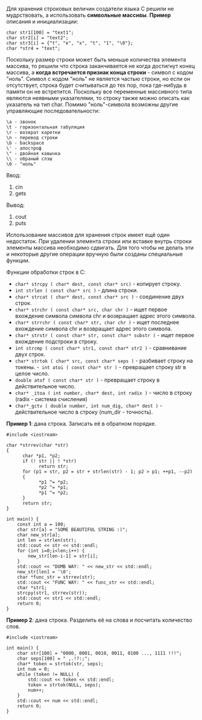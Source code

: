Для хранения строковых величин создатели языка C решили не мудрствовать, а использовать **символьные массивы**. **Пример** описания и инициализации:
```
char str1[100] = "text1";
char str2[i] = "text2";
char str3[i] = {"t", "e", "x", "t", "1", "\0"};
char *str4 = "text";
```

Поскольку размер строки может быть меньше количества элемента массива, то решили что строка заканчивается не когда достигнут конец массива, а **когда встречается признак конца строки** - символ с кодом "ноль". Символ с кодом "ноль" не является частью строки, но если он отсутствует, строка будет считываться до тех пор, пока где-нибудь в памяти он не встретится. Поскольку все переменные массивного типа являются неявными указателями, то строку также можно описать как указатель на тип char. Помимо "ноль"-символа возможны другие управляющие последовательности:
```
\a - звонок
\t - горизонтальная табуляция
\r - возврат каретки
\n - перевод строки
\b - backspace
\' - апостроф
\" - двойная кавычка
\\ - обраный слэш
\0 - "ноль"
```

Ввод:
1. cin
2. gets

Вывод:
1. cout
2. puts

Использование массивов для хранения строк имеет ещё один недостаток. При удалении элемента строки или вставке внутрь строки элементы массива необходимо сдвигать. Для того чтобы не делать эти и некоторые другие операции вручную были созданы специальные функции.

Функции обработки строк в C:
- `char* strcpy ( char* dest, const char* src)` - копирует строку.
- `int strlen ( const char* src )` - длина строки.
- `char* strcat ( char* dest, const char* src )` - соединение двух строк.
- `char* strchr ( const char* src, char chr )` - ищет первое вхождение символа символа chr и возвращает адрес этого символа.
- `char* strrchr ( const char* str, char chr )` - ищет последнее вхождение символа chr и возвращает адрес этого символа.
- `char* strstr ( const char* str, const char* substr )` - ищет первое вхождение подстроки в строку.
- `int strcmp ( const char* str1, const char* str2 )` - сравнивание двух строк.
- `char* strtok ( char* src, const char* seps )` - разбивает строку на токены.
-` int atoi ( const char* str )` - превращает строку str в целое число.
- `double atof ( const char* str )` - превращает строку в действительное число.
- `char* _itoa ( int number, char* dest, int radix )` - число в строку (radix - система счисления)
- `char*_gctv ( double number, int num_dig, char* dest )` - действительное число в строку (num_dir - точность).

**Пример 1**: дана строка. Записать её в обратном порядке.
```
#include <iostream>

char *strrev(char *str)
{
      char *p1, *p2;
      if (! str || ! *str)
            return str;
      for (p1 = str, p2 = str + strlen(str) - 1; p2 > p1; ++p1, --p2)
      {
            *p1 ^= *p2;
            *p2 ^= *p1;
            *p1 ^= *p2;
      }
      return str;
}

int main() {
    const int a = 100;
    char str[a] = "SOME BEAUTIFUL STRING :)";
    char new_str[a];
    int len = strlen(str);
    std::cout << str << std::endl;
    for (int i=0;i<len;i++) {
        new_str[len-i-1] = str[i];
    }
    std::cout << "DUMB WAY: " << new_str << std::endl;
    new_str[len] = '\0';
    char *func_str = strrev(str);
    std::cout << "FUNC WAY: " << func_str << std::endl;
    char *str1;
    strcpy(str1, strrev(str));
    std::cout << str1 << std::endl;
    return 0;
}
```

**Пример 2**: дана строка. Разделить её на слова и посчитать количество слов.
```
#include <iostream>

int main() {
    char str[100] = "0000, 0001, 0010, 0011, 0100 ..., 1111 !!!";
    char seps[100] = " ,.!?:;";
    char* token = strtok(str, seps);
    int num = 0;
    while (token != NULL) {
        std::cout << token << std::endl;
        token = strtok(NULL, seps);
        num++;
    }
    std::cout << num << std::endl;
    return 0;
}
```
